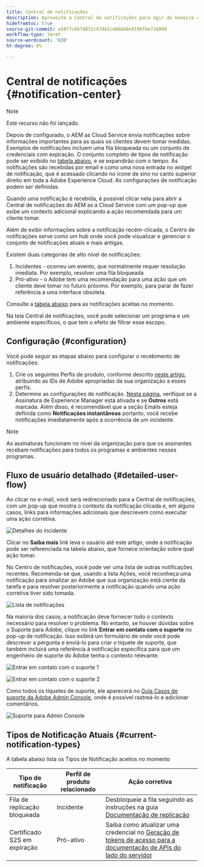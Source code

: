 ```yaml
---
title: Central de notificações
description: Aproveite a Central de notificações para agir de maneira conveniente em incidentes e outras informações importantes
hidefromtoc: true
source-git-commit: a5977c667d831c47d41cd86b68e9196fbe726899
workflow-type: tm+mt
source-wordcount: '638'
ht-degree: 0%

---
```



# Central de notificações {#notification-center}

>[!NOTE]
>Este recurso não foi lançado.

Depois de configurado, o AEM as Cloud Service envia notificações sobre informações importantes para as quais os clientes devem tomar medidas. Exemplos de notificações incluem uma fila bloqueada ou um conjunto de credenciais com expiração. O conjunto completo de tipos de notificação pode ser exibido no [tabela abaixo](#current-notification-types), e se expandirão com o tempo. As notificações são recebidas por email e como uma nova entrada no widget de notificação, que é acessado clicando no ícone de sino no canto superior direito em toda a Adobe Experience Cloud. As configurações de notificação podem ser definidas.

Quando uma notificação é recebida, é possível clicar nela para abrir a Central de notificações do AEM as a Cloud Service com um pop-up que exibe um contexto adicional explicando a ação recomendada para um cliente tomar.

Além de exibir informações sobre a notificação recém-clicada, o Centro de notificações serve como um hub onde você pode visualizar e gerenciar o conjunto de notificações atuais e mais antigas. <!-- It can be accessed directly at the url TBD (Alexandru: I'm intentionally keeping it TBD for now so customers don't find it) -->

Existem duas categorias de alto nível de notificações:

1. Incidentes - ocorreu um evento, que normalmente requer resolução imediata. Por exemplo, resolver uma fila bloqueada
1. Pró-ativo - o Adobe tem uma recomendação para uma ação que um cliente deve tomar no futuro próximo. Por exemplo, para parar de fazer referência a uma interface obsoleta.

Consulte a [tabela abaixo](#current-notification-types) para as notificações aceitas no momento.

Na tela Central de notificações, você pode selecionar um programa e um ambiente específicos, o que tem o efeito de filtrar esse escopo.

## Configuração {#configuration}

Você pode seguir as etapas abaixo para configurar o recebimento de notificações:

1. Crie os seguintes Perfis de produto, conforme descrito [neste artigo](/help/journey-onboarding/user-groups.md), atribuindo as IDs de Adobe apropriadas da sua organização a esses perfis.
1. Determine as configurações de notificação. [Nesta página](https://experience.adobe.com/preferences/notification-section), verifique se a Assinatura de Experience Manager está ativada e se **Outros** está marcada. Além disso, é recomendável que a seção Emails esteja definida como **Notificações instantâneas** portanto, você recebe notificações imediatamente após a ocorrência de um incidente.

>[!NOTE]
>As assinaturas funcionam no nível da organização para que os assinantes recebam notificações para todos os programas e ambientes nesses programas.

## Fluxo de usuário detalhado {#detailed-user-flow}

Ao clicar no e-mail, você será redirecionado para a Central de notificações, com um pop-up que mostra o contexto da notificação clicada e, em alguns casos, links para informações adicionais que descrevem como executar uma ação corretiva.

![Detalhes do incidente](/help/operations/assets/incident-details.png)

Clicar no **Saiba mais** link leva o usuário até este artigo, onde a notificação pode ser referenciada na tabela abaixo, que fornece orientação sobre qual ação tomar.

No Centro de notificações, você pode ver uma lista de outras notificações recentes. Recomenda-se que, usando a lista Ações, você reconheça uma notificação para sinalizar ao Adobe que sua organização está ciente da tarefa e para resolver posteriormente a notificação quando uma ação corretiva tiver sido tomada.

![Lista de notificações](/help/operations/assets/notification-list.png)

Na maioria dos casos, a notificação deve fornecer todo o contexto necessário para resolver o problema. No entanto, se houver dúvidas sobre o Suporte para Adobe, clique no link **Entrar em contato com o suporte** no pop-up de notificação. Isso exibirá um formulário de onde você pode descrever a pergunta e enviá-lo para criar o tíquete de suporte, que também incluirá uma referência à notificação específica para que um engenheiro de suporte do Adobe tenha o contexto relevante.

![Entrar em contato com o suporte 1](/help/operations/assets/contact-support1.png)

![Entrar em contato com o suporte 2](/help/operations/assets/contact-support2.png)

Como todos os tíquetes de suporte, ele aparecerá no [Guia Casos de suporte da Adobe Admin Console](https://helpx.adobe.com/enterprise/using/support-for-enterprise.html), onde é possível rastreá-lo e adicionar comentários.

![Suporte para Admin Console](/help/operations/assets/admin-console-support.png)

## Tipos de Notificação Atuais {#current-notification-types}

A tabela abaixo lista os Tipos de Notificação aceitos no momento

| Tipo de notificação | Perfil de produto relacionado | Ação corretiva |
|---|---|---|
| Fila de replicação bloqueada | Incidente | Desbloqueie a fila seguindo as instruções na guia [Documentação de replicação](/help/operations/replication.md#troubleshooting) |
| Certificado S2S em expiração | Pró-ativo | Saiba como atualizar uma credencial no [Geração de tokens de acesso para a documentação de APIs do lado do servidor](/help/implementing/developing/introduction/generating-access-tokens-for-server-side-apis.md#refresh-credentials) |
